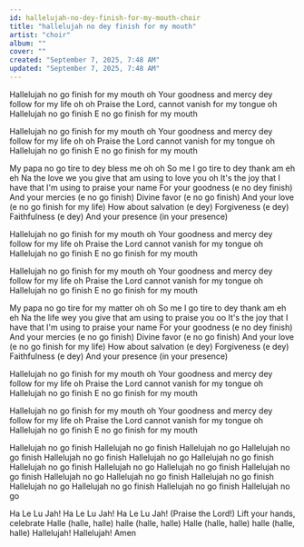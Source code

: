 ```yaml
---
id: hallelujah-no-dey-finish-for-my-mouth-choir
title: "hallelujah no dey finish for my mouth"
artist: "choir"
album: ""
cover: ""
created: "September 7, 2025, 7:48 AM"
updated: "September 7, 2025, 7:48 AM"
---
```


Hallelujah no go finish for my mouth oh
Your goodness and mercy dey follow for my life oh oh
Praise the Lord, cannot vanish for my tongue oh
Hallelujah no go finish
E no go finish for my mouth

Hallelujah no go finish for my mouth oh
Your goodness and mercy dey follow for my life oh oh
Praise the Lord cannot vanish for my tongue oh
Hallelujah no go finish
E no go finish for my mouth

My papa no go tire to dey bless me oh oh
So me I go tire to dey thank am eh eh
Na the love we you give that am using to love you oh
It's the joy that I have that I'm using to praise your name
For your goodness (e no dey finish)
And your mercies (e no go finish)
Divine favor (e no go finish)
And your love (e no go finish for my life)
How about salvation (e dey)
Forgiveness (e dey)
Faithfulness (e dey)
And your presence (in your presence)


Hallelujah no go finish for my mouth oh
Your goodness and mercy dey follow for my life oh
Praise the Lord cannot vanish for my tongue oh
Hallelujah no go finish
E no go finish for my mouth


Hallelujah no go finish for my mouth oh
Your goodness and mercy dey follow for my life oh
Praise the Lord cannot vanish for my tongue oh
Hallelujah no go finish
E no go finish for my mouth


My papa no go tire for my matter oh oh
So me I go tire to dey thank am eh eh
Na the life  wey you give that am using to praise  you oo
It's the joy that I have that I'm using to praise your name
For your goodness (e no dey finish)
And your mercies (e no go finish)
Divine favor (e no go finish)
And your love (e no go finish for my life)
How about salvation (e dey)
Forgiveness (e dey)
Faithfulness (e dey)
And your presence (in your presence)


Hallelujah no go finish for my mouth oh
Your goodness and mercy dey follow for my life oh
Praise the Lord cannot vanish for my tongue oh
Hallelujah no go finish
E no go finish for my mouth

Hallelujah no go finish for my mouth oh
Your goodness and mercy dey follow for my life oh
Praise the Lord cannot vanish for my tongue oh
Hallelujah no go finish
E no go finish for my mouth

Hallelujah no go finish
Hallelujah no go finish
Hallelujah no go
Hallelujah no go finish
Hallelujah no go finish
Hallelujah no go
Hallelujah no go finish
Hallelujah no go finish
Hallelujah no go
Hallelujah no go finish
Hallelujah no go finish
Hallelujah no go
Hallelujah no go finish
Hallelujah no go finish
Hallelujah no go
Hallelujah no go finish
Hallelujah no go finish
Hallelujah no go



Ha Le Lu Jah!
Ha Le Lu Jah!
Ha Le Lu Jah! (Praise the Lord!)
Lift your hands, celebrate
Halle (halle, halle) halle (halle, halle)
Halle (halle, halle) halle (halle, halle)
Hallelujah!
Hallelujah!
Amen
